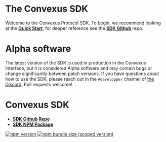 # The Convexus SDK

Welcome to the Convexus Protocol SDK. To begin, we recommend looking at the [**Quick Start**](/sdk/start/index.md), for deeper reference see the [**SDK Github**](https://github.com/Convexus-Protocol/convexus-sdk-js) repo.

# Alpha software

The latest version of the SDK is used in production in the Convexus Interface,
but it is considered Alpha software and may contain bugs or change significantly between patch versions.
If you have questions about how to use the SDK, please reach out in the `#developper` channel of [the Discord](https://discord.convexus.net).
Pull requests welcome!

# Convexus SDK

- [**SDK Github Repo**](https://github.com/Convexus-Protocol/convexus-sdk-js)
- [**SDK NPM Package**](https://www.npmjs.com/package/@convexus/sdk)

[![npm version](https://img.shields.io/npm/v/@convexus/sdk/latest.svg)](https://www.npmjs.com/package/@convexus/sdk/v/latest)
[![npm bundle size (scoped version)](https://img.shields.io/bundlephobia/minzip/@convexus/sdk/latest.svg)](https://bundlephobia.com/result?p=@convexus/sdk@latest)
